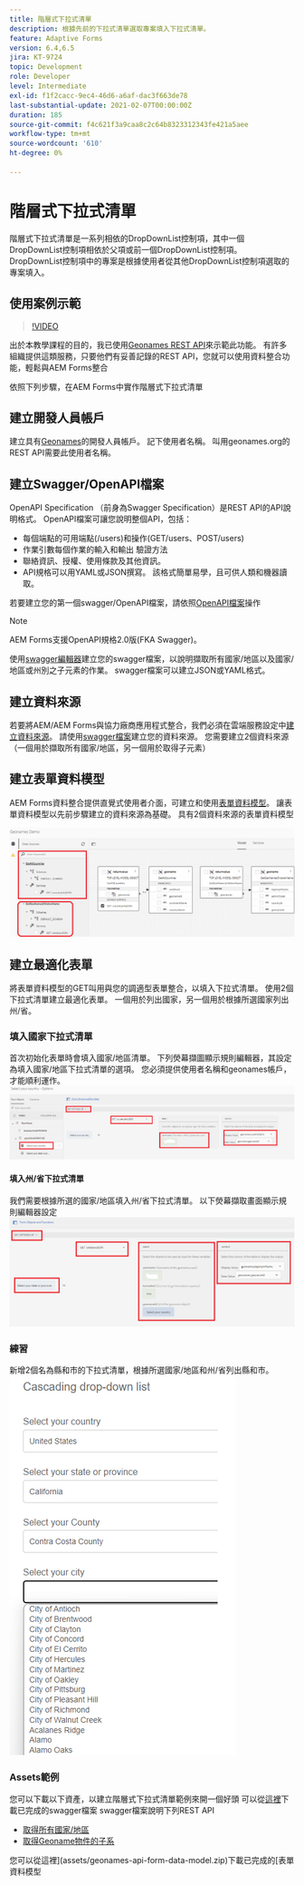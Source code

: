 ```yaml
---
title: 階層式下拉式清單
description: 根據先前的下拉式清單選取專案填入下拉式清單。
feature: Adaptive Forms
version: 6.4,6.5
jira: KT-9724
topic: Development
role: Developer
level: Intermediate
exl-id: f1f2cacc-9ec4-46d6-a6af-dac3f663de78
last-substantial-update: 2021-02-07T00:00:00Z
duration: 185
source-git-commit: f4c621f3a9caa8c2c64b8323312343fe421a5aee
workflow-type: tm+mt
source-wordcount: '610'
ht-degree: 0%

---
```


# 階層式下拉式清單

階層式下拉式清單是一系列相依的DropDownList控制項，其中一個DropDownList控制項相依於父項或前一個DropDownList控制項。 DropDownList控制項中的專案是根據使用者從其他DropDownList控制項選取的專案填入。

## 使用案例示範

>[!VIDEO](https://video.tv.adobe.com/v/340344?quality=12&learn=on)

出於本教學課程的目的，我已使用[Geonames REST API](https://www.geonames.org/export/web-services.html)來示範此功能。
有許多組織提供這類服務，只要他們有妥善記錄的REST API，您就可以使用資料整合功能，輕鬆與AEM Forms整合

依照下列步驟，在AEM Forms中實作階層式下拉式清單

## 建立開發人員帳戶

建立具有[Geonames](https://www.geonames.org/login)的開發人員帳戶。 記下使用者名稱。 叫用geonames.org的REST API需要此使用者名稱。

## 建立Swagger/OpenAPI檔案

OpenAPI Specification （前身為Swagger Specification）是REST API的API說明格式。 OpenAPI檔案可讓您說明整個API，包括：

* 每個端點的可用端點(/users)和操作(GET/users、POST/users)
* 作業引數每個作業的輸入和輸出
驗證方法
* 聯絡資訊、授權、使用條款及其他資訊。
* API規格可以用YAML或JSON撰寫。 該格式簡單易學，且可供人類和機器讀取。

若要建立您的第一個swagger/OpenAPI檔案，請依照[OpenAPI檔案](https://swagger.io/docs/specification/2-0/basic-structure/)操作

>[!NOTE]
> AEM Forms支援OpenAPI規格2.0版(FKA Swagger)。

使用[swagger編輯器](https://editor.swagger.io/)建立您的swagger檔案，以說明擷取所有國家/地區以及國家/地區或州別之子元素的作業。 swagger檔案可以建立JSON或YAML格式。

## 建立資料來源

若要將AEM/AEM Forms與協力廠商應用程式整合，我們必須在雲端服務設定中[建立資料來源](https://experienceleague.adobe.com/docs/experience-manager-learn/forms/ic-web-channel-tutorial/parttwo.html)。 請使用[swagger檔案](assets/geonames-swagger-files.zip)建立您的資料來源。
您需要建立2個資料來源（一個用於擷取所有國家/地區，另一個用於取得子元素）


## 建立表單資料模型

AEM Forms資料整合提供直覺式使用者介面，可建立和使用[表單資料模型](https://experienceleague.adobe.com/docs/experience-manager-65/forms/form-data-model/create-form-data-models.html)。 讓表單資料模型以先前步驟建立的資料來源為基礎。 具有2個資料來源的表單資料模型

![fdm](assets/geonames-fdm.png)


## 建立最適化表單

將表單資料模型的GET叫用與您的調適型表單整合，以填入下拉式清單。
使用2個下拉式清單建立最適化表單。 一個用於列出國家，另一個用於根據所選國家列出州/省。

### 填入國家下拉式清單

首次初始化表單時會填入國家/地區清單。 下列熒幕擷圖顯示規則編輯器，其設定為填入國家/地區下拉式清單的選項。 您必須提供使用者名稱和geonames帳戶，才能順利運作。
![取得國家/地區](assets/get-countries-rule-editor.png)

#### 填入州/省下拉式清單

我們需要根據所選的國家/地區填入州/省下拉式清單。 以下熒幕擷取畫面顯示規則編輯器設定
![state-providle-options](assets/state-province-options.png)

### 練習

新增2個名為縣和市的下拉式清單，根據所選國家/地區和州/省列出縣和市。
![練習](assets/cascading-drop-down-exercise.png)


### Assets範例

您可以下載以下資產，以建立階層式下拉式清單範例來開一個好頭
可以從[這裡](assets/geonames-swagger-files.zip)下載已完成的swagger檔案
swagger檔案說明下列REST API
* [取得所有國家/地區](https://secure.geonames.org/countryInfoJSON?username=yourusername)
* [取得Geoname物件的子系](https://secure.geonames.org/children?formatted=true&amp;geonameId=6252001&amp;username=yourusername)

您可以從這裡](assets/geonames-api-form-data-model.zip)下載已完成的[表單資料模型
